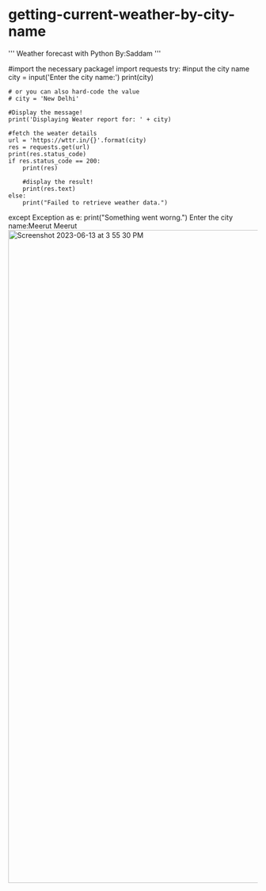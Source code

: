 # getting-current-weather-by-city-name


'''
Weather forecast with Python
By:Saddam
'''

#import the necessary package!
import requests
try:
    #input the city name
    city = input('Enter the city name:')
    print(city)

    # or you can also hard-code the value
    # city = 'New Delhi'

    #Display the message!
    print('Displaying Weater report for: ' + city)

    #fetch the weater details
    url = 'https://wttr.in/{}'.format(city)
    res = requests.get(url)
    print(res.status_code)
    if res.status_code == 200:
        print(res)

        #display the result!
        print(res.text)
    else:
        print("Failed to retrieve weather data.")
except Exception as e:
    print("Something went worng.")
Enter the city name:Meerut
Meerut
<img width="1318" alt="Screenshot 2023-06-13 at 3 55 30 PM" src="https://github.com/Mohd-Saddam/getting-current-weather-by-city-name/assets/50014573/189a5f30-88ce-4cc5-ac43-5316f3f3320d">



 
